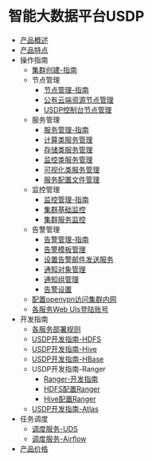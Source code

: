 # 智能大数据平台USDP


* [产品概述](/USDP/README)
* [产品特点](/USDP/intro.md)
* 操作指南
    * [集群创建-指南](/USDP/operate/cluster)
    * 节点管理
      * [节点管理-指南](/USDP/operate/node/README)
      * [公有云端资源节点管理](/USDP/operate/node/cloud_node)
      * [USDP控制台节点管理](/USDP/operate/node/usdp_node)
    * 服务管理
      * [服务管理-指南](/USDP/operate/service/README)
      * [计算类服务管理](/USDP/operate/service/compute_kind)
      * [存储类服务管理](/USDP/operate/service/storage_kind)
      * [监控类服务管理](/USDP/operate/service/monitor_kind)
      * [可视化类服务管理](/USDP/operate/service/visual_kind)
      * [服务配置文件管理](/USDP/operate/service/service_configer_update)
    * 监控管理
      * [监控管理-指南](/USDP/operate/monitor/README)
      * [集群基础监控](/USDP/operate/monitor/basic_monitor)
      * [集群服务监控](/USDP/operate/monitor/service_monitor)
    * 告警管理
      * [告警管理-指南](/USDP/operate/alarm/README)
      * [告警模板管理](/USDP/operate/alarm/alarm_template)
      * [设置告警邮件发送服务](/USDP/operate/alarm/set_emailserver)
      * [通知对象管理](/USDP/operate/alarm/notification_object)
      * [通知组管理](/USDP/operate/alarm/notification_group)
      * [告警设置](/USDP/operate/alarm/set_alarm)
    * [配置openvpn访问集群内网](/USDP/operate/openvpn)
    * [各服务Web UIs登陆账号](/USDP/operate/login)
* 开发指南
    * [各服务部署规则](/USDP/developer/rule)
    * [USDP开发指南-HDFS](/USDP/developer/hdfs)
    * [USDP开发指南-Hive](/USDP/developer/hive)
    * [USDP开发指南-HBase](/USDP/developer/hbase)
    * USDP开发指南-Ranger
      * [Ranger-开发指南](/USDP/developer/ranger/README)
      * [HDFS配置Ranger](/USDP/developer/ranger/ranger_hdfs)
      * [Hive配置Ranger](/USDP/developer/ranger/ranger_hive)
    * [USDP开发指南-Atlas](/USDP/developer/atlas)
* 任务调度
    * [调度服务-UDS](/USDP/schedule/uds)
    * [调度服务-Airflow](/USDP/schedule/airflow)
* [产品价格](/USDP/price)

